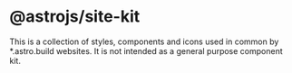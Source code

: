 # @astrojs/site-kit

This is a collection of styles, components and icons used in common by \*.astro.build websites. It is not intended as a general purpose component kit.
